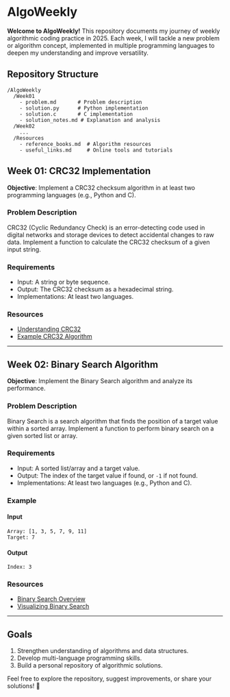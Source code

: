# AlgoWeekly

**Welcome to AlgoWeekly!** This repository documents my journey of weekly algorithmic coding practice in 2025. Each week, I will tackle a new problem or algorithm concept, implemented in multiple programming languages to deepen my understanding and improve versatility.

## Repository Structure
```
/AlgoWeekly
  /Week01
    - problem.md       # Problem description
    - solution.py      # Python implementation
    - solution.c       # C implementation
    - solution_notes.md # Explanation and analysis
  /Week02
    ...
  /Resources
    - reference_books.md  # Algorithm resources
    - useful_links.md     # Online tools and tutorials
```

## Week 01: CRC32 Implementation
**Objective**: Implement a CRC32 checksum algorithm in at least two programming languages (e.g., Python and C).

### Problem Description
CRC32 (Cyclic Redundancy Check) is an error-detecting code used in digital networks and storage devices to detect accidental changes to raw data. Implement a function to calculate the CRC32 checksum of a given input string.

### Requirements
- Input: A string or byte sequence.
- Output: The CRC32 checksum as a hexadecimal string.
- Implementations: At least two languages.

### Resources
- [Understanding CRC32](https://en.wikipedia.org/wiki/Cyclic_redundancy_check)
- [Example CRC32 Algorithm](https://www.ietf.org/rfc/rfc1952.txt)

---

## Week 02: Binary Search Algorithm
**Objective**: Implement the Binary Search algorithm and analyze its performance.

### Problem Description
Binary Search is a search algorithm that finds the position of a target value within a sorted array. Implement a function to perform binary search on a given sorted list or array.

### Requirements
- Input: A sorted list/array and a target value.
- Output: The index of the target value if found, or `-1` if not found.
- Implementations: At least two languages (e.g., Python and C).

### Example
#### Input
```
Array: [1, 3, 5, 7, 9, 11]
Target: 7
```
#### Output
```
Index: 3
```

### Resources
- [Binary Search Overview](https://en.wikipedia.org/wiki/Binary_search_algorithm)
- [Visualizing Binary Search](https://visualgo.net/en/bst)

---

## Goals
1. Strengthen understanding of algorithms and data structures.
2. Develop multi-language programming skills.
3. Build a personal repository of algorithmic solutions.

Feel free to explore the repository, suggest improvements, or share your solutions! 🚀
